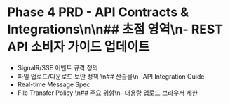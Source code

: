 # Phase 4 PRD - API Contracts & Integrations\n\n## 초점 영역\n- REST API 소비자 가이드 업데이트
- SignalR/SSE 이벤트 규격 정의
- 파일 업로드/다운로드 보안 정책
\n## 산출물\n- API Integration Guide
- Real-time Message Spec
- File Transfer Policy
\n## 주요 위험\n- 대용량 업로드 브라우저 제한
